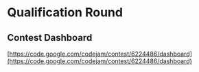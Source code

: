 Qualification Round
===================

## Contest Dashboard
[https://code.google.com/codejam/contest/6224486/dashboard](https://code.google.com/codejam/contest/6224486/dashboard)